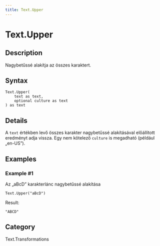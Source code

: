 ```yaml
---
title: Text.Upper
---
```


# Text.Upper


## Description

Nagybetűssé alakítja az összes karaktert.


## Syntax

```powerquery
Text.Upper(
    text as text,
    optional culture as text
) as text
```


## Details

A <code>text</code> értékben levő összes karakter nagybetűssé alakításával előállított eredményt adja vissza. Egy nem kötelező <code>culture</code> is megadható (például „en-US”).


## Examples

### Example #1 
Az „aBcD” karakterlánc nagybetűssé alakítása
```powerquery
Text.Upper("aBcD")
```

Result: 
```powerquery
"ABCD"
```




## Category
Text.Transformations
